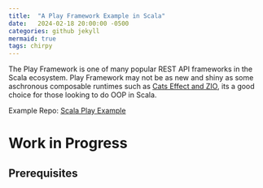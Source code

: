 ```yaml
---
title:  "A Play Framework Example in Scala"
date:   2024-02-18 20:00:00 -0500
categories: github jekyll
mermaid: true
tags: chirpy
---
```


The Play Framework is one of many popular REST API frameworks in the Scala ecosystem.  Play Framework may not be as new and shiny as some aschronous composable runtimes such as [Cats Effect and ZIO](https://softwaremill.com/cats-effect-vs-zio/), its a good choice for those looking to do OOP in Scala.


Example Repo: [Scala Play Example](https://github.com/brandon-setegn/scala-play-example/)

# Work in Progress

## Prerequisites
